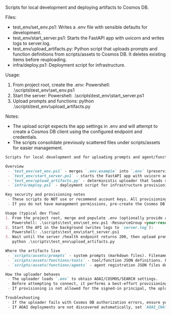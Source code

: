 Scripts for local development and deploying artifacts to Cosmos DB.

Files:
- test_env/set_env.ps1: Writes a .env file with sensible defaults for development.
- test_env/start_server.ps1: Starts the FastAPI app with uvicorn and writes logs to server.log.
- test_env/upload_artifacts.py: Python script that uploads prompts and function definitions from scripts/assets to Cosmos DB. It deletes existing items before reuploading.
- infra/deploy.ps1: Deployment script for infrastructure.

Usage:
1. From project root, create the .env:
   Powershell: .\scripts\test_env\set_env.ps1
2. Start the server:
   Powershell: .\scripts\test_env\start_server.ps1
3. Upload prompts and functions:
   python .\scripts\test_env\upload_artifacts.py

Notes:
- The upload script expects the app settings in .env and will attempt to create a Cosmos DB client using the configured endpoint and credentials.
- The scripts consolidate previously scattered files under scripts/assets for easier management.
 
```markdown
Scripts for local development and for uploading prompts and agent/function artifacts to Cosmos DB.

Overview
 - `test_env/set_env.ps1` - merges `.env.example` into `.env` (preserving existing values) and, if provided, performs best-effort Azure discovery for AOAI and Cosmos endpoints and AOAI deployment names. Requires the Azure CLI (az) and an authenticated principal.
 - `test_env/start_server.ps1` - starts the FastAPI app with uvicorn and writes logs to `server.log`.
 - `test_env/upload_artifacts.py` - deterministic uploader that loads settings from `.env` and uploads prompts and function/agent definitions from `scripts/assets` into Cosmos DB.
 - `infra/deploy.ps1` - deployment script for infrastructure provisioning.

Key security and provisioning notes
 - These scripts do NOT use or recommend account keys. All provisioning and management operations are performed using AAD via the Azure CLI (az) or must be pre-created by an administrator.
 - If you do not have management permissions, pre-create the Cosmos DB database and containers (or ask an administrator to do so). The uploader will fail with a clear error if it cannot access the database/containers.

Usage (typical dev flow)
1. From the project root, merge and populate .env (optionally provide a resource group to auto-discover endpoints):
   Powershell: .\scripts\test_env\set_env.ps1 -ResourceGroup <your-resource-group>
2. Start the API in the background (writes logs to `server.log`):
   Powershell: .\scripts\test_env\start_server.ps1
3. Wait until the server /health endpoint returns 200, then upload prompts and functions:
   python .\scripts\test_env\upload_artifacts.py

Where the artifacts live
 - `scripts/assets/prompts` - system prompts (markdown files). Filenames map to prompt IDs.
 - `scripts/assets/functions/tools` - tool/function JSON definitions. Files should contain a top-level `functions` array.
 - `scripts/assets/functions/agents` - agent registration JSON files describing agent metadata.

How the uploader behaves
 - The uploader loads `.env` to obtain AOAI/COSMOS/SEARCH settings.
 - Before attempting to connect, it performs a best-effort provisioning step using the Azure CLI (AAD) to create the database and containers if they are missing and the signed-in principal has permissions.
 - If provisioning is not allowed for the signed-in principal, the uploader will exit with an error and instructions to pre-create the required Cosmos resources.

Troubleshooting
 - If the uploader fails with Cosmos DB authorization errors, ensure your az account has the necessary data-plane RBAC role (e.g., Cosmos DB Built-in Data Contributor) or create the database/containers manually.
 - If AOAI deployments are not discovered automatically, set `AOAI_CHAT_DEPLOYMENT` and `AOAI_EMBEDDING_DEPLOYMENT` in `.env`.

```
